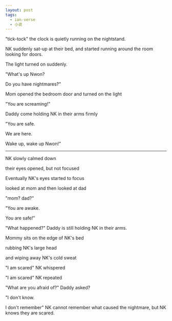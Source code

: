 ```yaml
---
layout: post
tags:
  - ian-verse
  - 小说
---
```


"tick-tock" the clock is quietly running on the nightstand.

NK suddenly sat-up at their bed, and started running around the room looking for doors.

The light turned on suddenly.

"What's up Nwon?

Do you have nightmares?"

Mom opened the bedroom door and turned on the light

"You are screaming!"

Daddy come holding NK in their arms firmly

"You are safe.

We are here.

Wake up, wake up Nwon!"

---

NK slowly calmed down

their eyes opened, but not focused

Eventually NK's eyes started to focus

looked at mom and then looked at dad

"mom? dad?"

"You are awake.

You are safe!"

"What happened?" Daddy is still holding NK in their arms.

Mommy sits on the edge of NK's bed

rubbing NK's large head

and wiping away NK's cold sweat

"I am scared" NK whispered

"I am scared" NK repeated

"What are you afraid of?" Daddy asked?

"I don't know.

I don't remember" NK cannot remember what caused the nightmare, but NK knows they are scared.